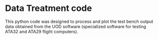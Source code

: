 # Data Treatment code

This python code was designed to process and plot the test bench output data obtained from the UOD software (specialized software for testing ATA32 and ATA29 flight computers). 
